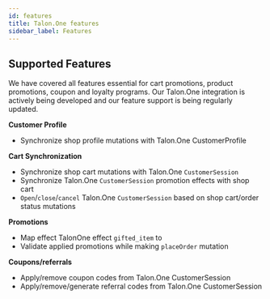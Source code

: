 ```yaml
---
id: features
title: Talon.One features
sidebar_label: Features
---
```


## Supported Features

We have covered all features essential for cart promotions, product promotions, coupon and loyalty programs. Our Talon.One integration is actively being developed and our feature support is being regularly updated.

**Customer Profile**

- Synchronize shop profile mutations with Talon.One CustomerProfile

**Cart Synchronization**

- Synchronize shop cart mutations with Talon.One `CustomerSession`
- Synchronize Talon.One `CustomerSession` promotion effects with shop cart
- `Open`/`close`/`cancel` Talon.One `CustomerSession` based on shop cart/order status mutations

**Promotions**

- Map effect TalonOne effect `gifted_item` to
- Validate applied promotions while making `placeOrder` mutation

**Coupons/referrals**

- Apply/remove coupon codes from Talon.One CustomerSession
- Apply/remove/generate referral codes from Talon.One CustomerSession

